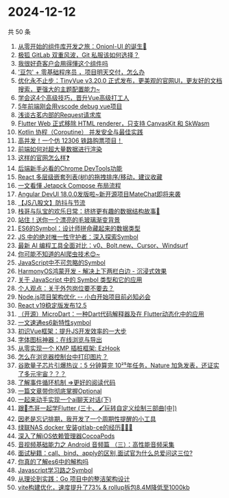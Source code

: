 # 2024-12-12

共 50 条

<!-- BEGIN JUEJIN -->
<!-- 最后更新时间 2024-12-12 00:20:21 +0800 -->
1. [从零开始的组件库开发之旅：Onionl-UI 的诞生🚀](https://juejin.cn/post/7445528830108663842)
1. [极狐 GitLab 双重风波，Git 私服该如何选择？](https://juejin.cn/post/7446578471901626420)
1. [我很好奇客户会用得懂这个组件吗](https://juejin.cn/post/7445742249843556392)
1. [ '豆包'  + 零基础程序员 ，项目明天交付，怎么办](https://juejin.cn/post/7445912346042400818)
1. [优化永不止步：TinyVue v3.20.0 正式发布，更美观的官网UI，更友好的文档搜索，更强大的主题配置能力~](https://juejin.cn/post/7445930510021656613)
1. [学会这4个高级技巧，晋升Vue高级打工人](https://juejin.cn/post/7445679702889562149)
1. [5年前端刚会用vscode debug vue项目](https://juejin.cn/post/7446578471901872180)
1. [浅谈古茗内部的Request请求库](https://juejin.cn/post/7445974129524162586)
1. [Flutter Web 正式移除 HTML renderer，只支持 CanvasKit 和 SkWasm](https://juejin.cn/post/7446613741627736091)
1. [Kotlin 协程（Coroutine） 并发安全与最佳实践](https://juejin.cn/post/7445956009564291126)
1. [高并发！一个仿 12306 铁路购票项目！](https://juejin.cn/post/7446018863504195611)
1. [前端如何对超大量数据进行渲染](https://juejin.cn/post/7446498913518059556)
1. [这样的官网怎么样❓](https://juejin.cn/post/7447026961463115812)
1. [后端新手必看的Chrome DevTools功能](https://juejin.cn/post/7445944943015034918)
1. [React 多层级嵌套列表(树)的拖拽排序/移动，建议收藏](https://juejin.cn/post/7446330688785973258)
1. [一文看懂 Jetapck Compose 布局流程](https://juejin.cn/post/7446007995417395234)
1. [Angular DevUI 18.0.0发版啦~新开源项目MateChat即将来袭](https://juejin.cn/post/7446047646563500069)
1. [【JS八股文】防抖与节流](https://juejin.cn/post/7446241359160541247)
1. [栈哥与队宝的欢乐日常：挤挤更有趣的数据结构故事🤗](https://juejin.cn/post/7445938872657756214)
1. [站住！送你一个漂亮的毛玻璃渐变背景](https://juejin.cn/post/7446018863504506907)
1. [ES6的Symbol：设计师拼命藏起来的数据类型](https://juejin.cn/post/7446453797821366308)
1. [JS 中的绝对唯一性守护者：深入探索Symbol](https://juejin.cn/post/7446416541849829403)
1. [最新 AI 编程工具全面对比：v0、Bolt.new、Cursor、Windsurf](https://juejin.cn/post/7446099997349806134)
1. [你可能不知道的AI爬虫技术😊~](https://juejin.cn/post/7446272006973390882)
1. [JavaScript中不可忽略的Symbol ](https://juejin.cn/post/7446651689430024226)
1. [HarmonyOS鸿蒙开发 - 解决上下两栏白边 - 沉浸式效果](https://juejin.cn/post/7446592874022879284)
1. [关于 JavaScript 中的 Symbol 类型和它的应用](https://juejin.cn/post/7446313878714548251)
1. [个人观点：关于外包岗位要不要去？](https://juejin.cn/post/7446965967140241408)
1. [Node.js项目架构优化 -- 小白开始项目前必知必会](https://juejin.cn/post/7446330268117106740)
1. [React v19稳定版发布12.5](https://juejin.cn/post/7446298449563189260)
1. [（开源）MicroDart：一种Dart代码解释器及在 Flutter动态化中的应用](https://juejin.cn/post/7446402625716863002)
1. [一文速通es6新特性symbol](https://juejin.cn/post/7446591561095626761)
1. [初识Vue框架：提升JS开发效率的一大步](https://juejin.cn/post/7446792168047099958)
1. [字体图标神器：在线浏览与导出](https://juejin.cn/post/7446204960024592418)
1. [从零实现一个 KMP 插桩框架: EzHook](https://juejin.cn/post/7445861251420487706)
1. [怎么在浏览器控制台中打印图片？](https://juejin.cn/post/7446240175640870966)
1. [谷歌量子芯片引爆热议：5 分钟算完 10²⁵年任务，Nature 加急发表，还证实了多元宇宙？？？](https://juejin.cn/post/7446666453414346815)
1. [了解事件循环机制 =>更好的阅读代码](https://juejin.cn/post/7446234916051009587)
1. [一篇文章带你彻底掌握Optional ](https://juejin.cn/post/7445957275204550666)
1. [一起来动手实现一个ai聊天对话(下)](https://juejin.cn/post/7445857284377034803)
1. [跟🤡杰哥一起学Flutter (三十、🖌玩转自定义绘制三部曲[中])](https://juejin.cn/post/7446634545867046922)
1. [因老是忘记排期，我开发了一个周期性提醒的小工具](https://juejin.cn/post/7446362500478238746)
1. [绿联NAS docker 安装gitlab-ce的经历🚀🚀🚀](https://juejin.cn/post/7446362500478058522)
1. [深入了解iOS依赖管理器CocoaPods](https://juejin.cn/post/7446436065545715723)
1. [音视频基础能力之 Android 音频篇 （三）：高性能音频采集](https://juejin.cn/post/7445732463151808527)
1. [面试秘籍：call、bind、apply的区别,面试官为什么总爱问这三位?](https://juejin.cn/post/7446784123396833318)
1. [你真的了解es6中的解构吗](https://juejin.cn/post/7446988707503112228)
1. [Javascript学习路之Symbol](https://juejin.cn/post/7446652016594108453)
1. [从理论到实践：Go 项目中的整洁架构设计	](https://juejin.cn/post/7446693684223868962)
1. [vite构建优化，速度提升了73% &  rollup拆包8.4M降低至1000kb](https://juejin.cn/post/7446289008906616872)
<!-- END JUEJIN -->